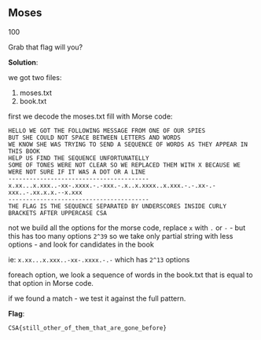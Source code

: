 ## Moses
100

Grab that flag will you?

**Solution**:

we got two files:

1. moses.txt
2. book.txt

first we decode the moses.txt fill with Morse code:

```
HELLO WE GOT THE FOLLOWING MESSAGE FROM ONE OF OUR SPIES
BUT SHE COULD NOT SPACE BETWEEN LETTERS AND WORDS
WE KNOW SHE WAS TRYING TO SEND A SEQUENCE OF WORDS AS THEY APPEAR IN THIS BOOK
HELP US FIND THE SEQUENCE UNFORTUNATELLY
SOME OF TONES WERE NOT CLEAR SO WE REPLACED THEM WITH X BECAUSE WE WERE NOT SURE IF IT WAS A DOT OR A LINE
----------------------------------------
x.xx...x.xxx..-xx-.xxxx.-.-xxx.-.x..x.xxxx..x.xxx.-.-.xx-.-xxx..-.xx.x.x.--x.xxx
----------------------------------------
THE FLAG IS THE SEQUENCE SEPARATED BY UNDERSCORES INSIDE CURLY BRACKETS AFTER UPPERCASE CSA
```

not we build all the options for the morse code,
replace `x` with `.` or `-` - but this has too many options `2^39`
so we take only partial string with less options - and look for candidates in the book


ie:
 `x.xx...x.xxx..-xx-.xxxx.-.-` which has `2^13` options

 foreach option, we look a sequence of words in the book.txt that is equal to that option in Morse code.
 
 if we found a match - we test it against the full pattern.


**Flag**:

`CSA{still_other_of_them_that_are_gone_before}`